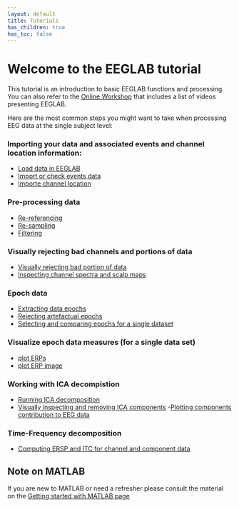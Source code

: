 ```yaml
---
layout: default
title: Tutorials
has_children: true
has_toc: false
---
```

# Welcome to the EEGLAB tutorial

This tutorial is an introduction to basic EEGLAB functions and processing. 
You can also refer to the [Online Workshop](/workshops/Online_EEGLAB_Workshop.html) that includes a list of videos presenting EEGLAB.  

Here are the most common steps you might want to take when processing EEG data at the single subject level:

<!--
- a general introduction to EEG signal processing and EEGLAB


<a href="https://www.youtube.com/playlist?list=PLXc9qfVbMMN2NksmDeqizCI1z5DJBlqC6"><img align="center" width="400" height="400" src= "/assets/images/ICAintro2.png"></a>

 
- an introduction to preprocessing EEG data 

<a href="https://www.youtube.com/playlist?list=PLXc9qfVbMMN1ZS3sU2xT2hhfB5PAmuNae"><img align="center" width="400" height="400" src= "/assets/images/ICApreproc.png"></a>
-->


### Importing your data and associated events and channel location information:
- [Load data in EEGLAB](/tutorials/single-subject/loading-data-in-EEGLAB)
- [Import or check events data]()
- [Importe channel location](/tutorials/single-subject/channel-locations)

### Pre-processing data
- [Re-referencing](/tutorials/single-subject/preprocessing-tools.html#re-referencing-the-data)
- [Re-sampling](/tutorials/single-subject/preprocessing-tools.html#changing-the-data-sampling-rate)
- [Filtering](/tutorials/single-subject/preprocessing-tools.html#filtering-the-data)

### Visually rejecting bad channels and portions of data
- [Visually rejecting bad portion of data](/tutorials/single-subject/loading-data-in-EEGLAB#rejecting-data)
- [Inspecting channel spectra and scalp maps](/tutorials/single-subject/plotting-channel-spectra-and-maps)

### Epoch data 
- [Extracting data epochs](/tutorials/single-subject/extracting-data-epochs) 
- [Rejecting artefactual epochs]()
- [Selecting and comparing epochs for a single dataset](/tutorials/single-subject/selecting-data-epochs-and-comparing)

### Visualize epoch data measures (for a single data set)
- [plot ERPs](/tutorials/single-subject/data-averaging)
- [plot ERP image](/tutorials/single-subject/plotting-erp-images)

### Working with ICA decompistion
- [Running ICA decomposition](/tutorials/single-subject/decomposing-data-using-ICA)
- [Visually inspecting and removing ICA components](/tutorials/single-subject/inspecting-ica-comp.html)
-[Plotting components contribution to EEG data]( /tutorials/single-subject/working-with-ICA-components)

### Time-Frequency decomposition
- [Computing ERSP and ITC for channel and component data](/tutorials/single-subject/time-frequency-decomposition)

Note on MATLAB 
---------------
If you are new to MATLAB or need a refresher please consult the material on the [Getting started with MATLAB page](/workshops/tutorial_matlab)

